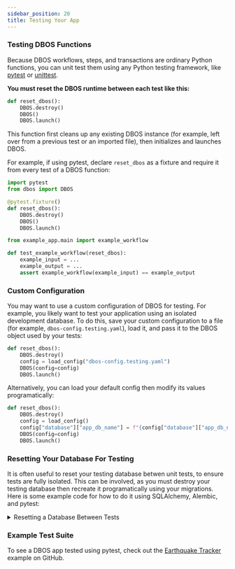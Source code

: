 ```yaml
---
sidebar_position: 20
title: Testing Your App
---
```


### Testing DBOS Functions

Because DBOS workflows, steps, and transactions are ordinary Python functions, you can unit test them using any Python testing framework, like [pytest](https://docs.pytest.org/en/stable/) or [unittest](https://docs.python.org/3/library/unittest.html).

**You must reset the DBOS runtime between each test like this:**

```python
def reset_dbos():
    DBOS.destroy()
    DBOS()
    DBOS.launch()
```

This function first cleans up any existing DBOS instance (for example, left over from a previous test or an imported file), then initializes and launches DBOS.

For example, if using pytest, declare `reset_dbos` as a fixture and require it from every test of a DBOS function:


```python title="conftest.py"
import pytest
from dbos import DBOS

@pytest.fixture()
def reset_dbos():
    DBOS.destroy()
    DBOS()
    DBOS.launch()
```

```python title="test_example.py"
from example_app.main import example_workflow

def test_example_workflow(reset_dbos):
    example_input = ...
    example_output = ...
    assert example_workflow(example_input) == example_output

```

### Custom Configuration

You may want to use a custom configuration of DBOS for testing.
For example, you likely want to test your application using an isolated development database.
To do this, save your custom configuration to a file (for example, `dbos-config.testing.yaml`), load it, and pass it to the DBOS object used by your tests:

```python
def reset_dbos():
    DBOS.destroy()
    config = load_config("dbos-config.testing.yaml")
    DBOS(config=config)
    DBOS.launch()
```

Alternatively, you can load your default config then modify its values programatically:

```python
def reset_dbos():
    DBOS.destroy()
    config = load_config()
    config["database"]["app_db_name"] = f"{config["database"]["app_db_name"]}_test"
    DBOS(config=config)
    DBOS.launch()
```

### Resetting Your Database For Testing

It is often useful to reset your testing database betwen unit tests, to ensure tests are fully isolated.
This can be involved, as you must destroy your testing database then recreate it programatically using your migrations.
Here is some example code for how to do it using SQLAlchemy, Alembic, and pytest:

<details>
<summary>Resetting a Database Between Tests</summary>

```python title="conftest.py"
import pytest
import sqlalchemy as sa
from alembic import script
from alembic.config import Config
from alembic.operations import Operations
from alembic.runtime.environment import EnvironmentContext
from alembic.runtime.migration import MigrationContext
from dbos import DBOS, ConfigFile, load_config


def reset_database(config: ConfigFile):
    postgres_db_url = sa.URL.create(
        "postgresql+psycopg",
        username=config["database"]["username"],
        password=config["database"]["password"],
        host=config["database"]["hostname"],
        port=config["database"]["port"],
        database="postgres",
    )
    engine = sa.create_engine(postgres_db_url, isolation_level="AUTOCOMMIT")
    with engine.connect() as conn:
        conn.execute(
            sa.text(
                f"SELECT pg_terminate_backend(pid) FROM pg_stat_activity WHERE datname = '{config["database"]["app_db_name"]}'"
            )
        )
        conn.execute(
            sa.text(f"DROP DATABASE IF EXISTS {config["database"]["app_db_name"]}")
        )
        conn.execute(sa.text(f"CREATE DATABASE {config["database"]["app_db_name"]}"))


def run_migrations(config: ConfigFile):
    app_db_url = sa.URL.create(
        "postgresql+psycopg",
        username=config["database"]["username"],
        password=config["database"]["password"],
        host=config["database"]["hostname"],
        port=config["database"]["port"],
        database=config["database"]["app_db_name"],
    )
    alembic_cfg = Config()
    alembic_cfg.set_main_option("script_location", "./migrations")
    script_dir = script.ScriptDirectory.from_config(alembic_cfg)

    def do_run_migrations(connection):
        context = MigrationContext.configure(connection)
        with Operations.context(context):
            for revision in script_dir.walk_revisions("base", "head"):
                if script_dir._upgrade_revs(
                    revision.revision, context.get_current_revision()
                ):
                    revision.module.upgrade()

    with sa.create_engine(app_db_url).connect() as conn:
        with EnvironmentContext(alembic_cfg, script_dir, fn=do_run_migrations):
            with conn.begin():
                do_run_migrations(conn)


@pytest.fixture()
def dbos():
    DBOS.destroy()
    config = load_config()
    config["database"]["app_db_name"] = f"{config["database"]["app_db_name"]}_test"
    reset_database(config)
    run_migrations(config)
    DBOS(config=config)
    DBOS.launch()
```
</details>

### Example Test Suite

To see a DBOS app tested using pytest, check out the [Earthquake Tracker](https://github.com/dbos-inc/dbos-demo-apps/tree/main/python/earthquake-tracker) example on GitHub.